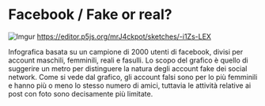 # Facebook / Fake or real? #
![Imgur](https://i.imgur.com/vUgabxv.jpg)
https://editor.p5js.org/mrJ4ckpot/sketches/-i1Zs-LEX

Infografica basata su un campione di 2000 utenti di facebook, divisi per account maschili, femminili, reali e fasulli. Lo scopo del grafico è quello di suggerire un metro per distinguere la natura degli account fake dei social network. Come si vede dal grafico, gli account falsi sono per lo più femminili e hanno più o meno lo stesso numero di amici, tuttavia le attività relative ai post con foto sono decisamente più limitate.
